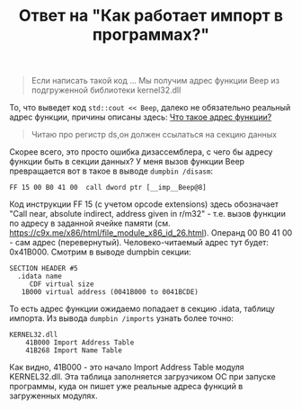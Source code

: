 ﻿---
title: "Ответ на \"Как работает импорт в программах?\""
se.owner.user_id: 240512
se.owner.display_name: "MSDN.WhiteKnight"
se.owner.link: "https://ru.stackoverflow.com/users/240512/msdn-whiteknight"
se.answer_id: 1182252
se.question_id: 1182205
se.post_type: answer
se.is_accepted: True
---
<blockquote>
<p>Если написать такой код ... Мы получим адрес функции Beep из подгруженной библиотеки kernel32.dll</p>
</blockquote>
<p>То, что выведет код <code>std::cout &lt;&lt; Beep</code>, далеко не обязательно реальный адрес функции, причины описаны здесь: <a href="https://ru.stackoverflow.com/q/1107372/240512">Что такое адрес функции?</a></p>
<blockquote>
<p>Читаю про регистр ds,он должен ссылаться на секцию данных</p>
</blockquote>
<p>Скорее всего, это просто ошибка дизассемблера, с чего бы адресу функции быть в секции данных? У меня вызов функции Beep превращается вот в такое в выводе <code>dumpbin /disasm</code>:</p>

<pre><code>FF 15 00 B0 41 00  call dword ptr [__imp__Beep@8]
</code></pre>
<p>Код инструкции FF 15 (с учетом opcode extensions) здесь обозначает &quot;Call near, absolute indirect, address given in r/m32&quot; - т.е. вызов функции по адресу в заданной ячейке памяти (см. <a href="https://c9x.me/x86/html/file_module_x86_id_26.html" rel="noreferrer">https://c9x.me/x86/html/file_module_x86_id_26.html</a>). Операнд 00 B0 41 00 - сам адрес (перевернутый). Человеко-читаемый адрес тут будет: 0x41B000. Смотрим в выводе dumpbin секции:</p>
<pre class="lang-none prettyprint-override"><code>SECTION HEADER #5
  .idata name
     CDF virtual size
   1B000 virtual address (0041B000 to 0041BCDE)
</code></pre>
<p>То есть адрес функции ожидаемо попадает в секцию .idata, таблицу импорта. Из вывода <code>dumpbin /imports</code> узнать более точно:</p>
<pre class="lang-none prettyprint-override"><code>KERNEL32.dll
    41B000 Import Address Table
    41B268 Import Name Table
</code></pre>
<p>Как видно, 41B000 - это начало Import Address Table модуля KERNEL32.dll. Эта таблица заполняется загрузчиком ОС при запуске программы, куда он пишет уже реальные адреса функций в загруженных модулях.</p>
